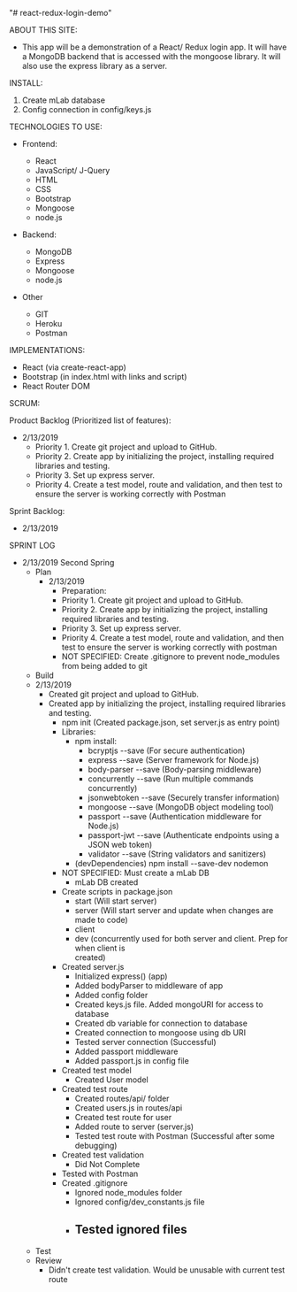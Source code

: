 "# react-redux-login-demo"

ABOUT THIS SITE:
  - This app will be a demonstration of a React/ Redux login app. It will have a MongoDB backend that is accessed with the mongoose library. It will also use the express library as a server.

INSTALL:
  1. Create mLab database
  2. Config connection in config/keys.js

TECHNOLOGIES TO USE:
  - Frontend:
    - React
    - JavaScript/ J-Query
    - HTML
    - CSS
    - Bootstrap
    - Mongoose
    - node.js

  - Backend:
    - MongoDB
    - Express
    - Mongoose
    - node.js

  - Other
    - GIT
    - Heroku
    - Postman

IMPLEMENTATIONS:
  - React (via create-react-app)
  - Bootstrap (in index.html with links and script)
  - React Router DOM

SCRUM:

Product Backlog (Prioritized list of features):
  - 2/13/2019
    - Priority 1. Create git project and upload to GitHub.
    - Priority 2. Create app by initializing the project, installing required libraries and testing.
    - Priority 3. Set up express server.
    - Priority 4. Create a test model, route and validation, and then test to ensure the server is working correctly with Postman

Sprint Backlog:
  - 2/13/2019


  SPRINT LOG
 - 2/13/2019 Second Spring
   - Plan
     - 2/13/2019
       - Preparation:
       - Priority 1. Create git project and upload to GitHub.
       - Priority 2. Create app by initializing the project, installing required libraries and testing.
       - Priority 3. Set up express server.
       - Priority 4. Create a test model, route and validation, and then test to ensure the server is working correctly with postman
       - NOT SPECIFIED: Create .gitignore to prevent node_modules from being added to git
   - Build
    - 2/13/2019
      - Created git project and upload to GitHub.
      - Created app by initializing the project, installing required libraries and testing.
        - npm init (Created package.json, set server.js as entry point)
        - Libraries:
          - npm install:
            - bcryptjs --save (For secure authentication)
            - express --save  (Server framework for Node.js)
            - body-parser --save (Body-parsing middleware)
            - concurrently --save (Run multiple commands concurrently)
            - jsonwebtoken --save (Securely transfer information)
            - mongoose --save (MongoDB object modeling tool)
            - passport --save (Authentication middleware for Node.js)
            - passport-jwt --save (Authenticate endpoints using a JSON web token)
            - validator --save (String validators and sanitizers)
          - (devDependencies) npm install --save-dev nodemon
        - NOT SPECIFIED: Must create a mLab DB
          - mLab DB created
        - Create scripts in package.json
          - start (Will start server)
          - server (Will start server and update when changes are made to code)
          - client
          - dev (concurrently used for both server and client. Prep for when client is   
            created)
        - Created server.js
          - Initialized express() (app)
          - Added bodyParser to middleware of app
          - Added config folder
          - Created keys.js file. Added mongoURI for access to database
          - Created db variable for connection to database
          - Created connection to mongoose using db URI
          - Tested server connection (Successful)
          - Added passport middleware
          - Added passport.js in config file
        - Created test model
          - Created User model
        - Created test route
          - Created routes/api/ folder
          - Created users.js in routes/api
          - Created test route for user
          - Added route to server (server.js)
          - Tested test route with Postman (Successful after some debugging)
        - Created test validation
          - Did Not Complete
        - Tested with Postman
        - Created .gitignore
          - Ignored node_modules folder
          - Ignored config/dev_constants.js file
          - Tested ignored files
            -
   - Test
   - Review
      - Didn't create test validation. Would be unusable with current test route
